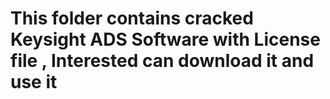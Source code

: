 # This folder contains cracked Keysight ADS Software with License file , Interested can download it and use it 
